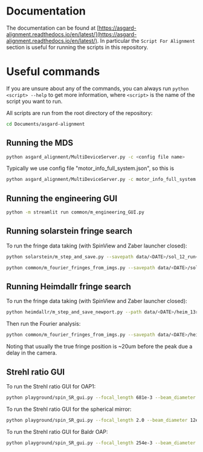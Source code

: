 
# Documentation

The documentation can be found at [https://asgard-alignment.readthedocs.io/en/latest/](https://asgard-alignment.readthedocs.io/en/latest/). In particular the `Script For Alignment` section is useful for running the scripts in this repository.

# Useful commands

If you are unsure about any of the commands, you can always run `python <script> --help` to get more information, where `<script>` is the name of the script you want to run. 

All scripts are run from the root directory of the repository:
```bash
cd Documents/asgard-alignment
```


## Running the MDS
```bash
python asgard_alignment/MultiDeviceServer.py -c <config file name>
```

Typically we use config file "motor_info_full_system.json", so this is
```bash
python asgard_alignment/MultiDeviceServer.py -c motor_info_full_system.json
```


## Running the engineering GUI
```bash
python -m streamlit run common/m_engineering_GUI.py
```

## Running solarstein fringe search

To run the fringe data taking (with SpinView and Zaber launcher closed):
```bash
python solarstein/m_step_and_save.py --savepath data/<DATE>/sol_12_run<X> --bs_num 7 --start 3000 --end 8000 --step 5
```

```bash
python common/m_fourier_fringes_from_imgs.py --savepath data/<DATE>/sol_12_runX
```

## Running Heimdallr fringe search

To run the fringe data taking (with SpinView and Zaber launcher closed):
```bash
python heimdallr/m_step_and_save_newport.py --path data/<DATE>/heim_13run1 --beam 1 --start 8 --stop 12 --step 0.01
```
Then run the Fourier analysis:
```bash
python common/m_fourier_fringes_from_imgs.py --savepath data/<DATE>/heim_13run1
```
Noting that usually the true fringe position is ~20um before the peak due a delay in the camera.


## Strehl ratio GUI

To run the Strehl ratio GUI for OAP1:
```bash
python playground/spin_SR_gui.py --focal_length 681e-3 --beam_diameter 18e-3 --wavelength 635e-9 --pixel_scale 3.45e-6 --width_to_spot_size_ratio 3.0 --method gauss_diff
```


To run the Strehl ratio GUI for the spherical mirror:
```bash
python playground/spin_SR_gui.py --focal_length 2.0 --beam_diameter 12e-3 --wavelength 635e-9 --pixel_scale 3.45e-6 --width_to_spot_size_ratio 3.0 --method gauss_diff
```


To run the Strehl ratio GUI for Baldr OAP:
```bash
python playground/spin_SR_gui.py --focal_length 254e-3 --beam_diameter 12e-3 --wavelength 535e-9 --pixel_scale 3.45e-6 --width_to_spot_size_ratio 3.0 --method gauss_diff
```